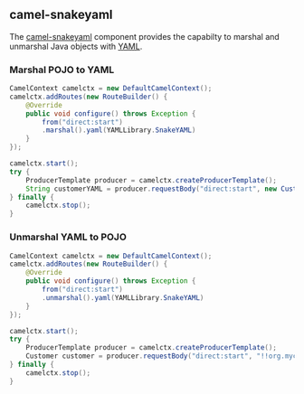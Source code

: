 ## camel-snakeyaml

The [camel-snakeyaml](http://camel.apache.org/yaml-data-format.html) component provides the capabilty to marshal and unmarshal Java objects with [YAML](http://www.yaml.org/).

### Marshal POJO to YAML
```java
CamelContext camelctx = new DefaultCamelContext();
camelctx.addRoutes(new RouteBuilder() {
    @Override
    public void configure() throws Exception {
        from("direct:start")
        .marshal().yaml(YAMLLibrary.SnakeYAML)
    }
});

camelctx.start();
try {
    ProducerTemplate producer = camelctx.createProducerTemplate();
    String customerYAML = producer.requestBody("direct:start", new Customer("John", "Doe"), String.class);
} finally {
    camelctx.stop();
}
```

### Unmarshal YAML to POJO
```java
CamelContext camelctx = new DefaultCamelContext();
camelctx.addRoutes(new RouteBuilder() {
    @Override
    public void configure() throws Exception {
        from("direct:start")
        .unmarshal().yaml(YAMLLibrary.SnakeYAML)
    }
});

camelctx.start();
try {
    ProducerTemplate producer = camelctx.createProducerTemplate();
    Customer customer = producer.requestBody("direct:start", "!!org.mycompany.Customer {firstName: John, lastName: Doe}", Customer.class);
} finally {
    camelctx.stop();
}
```
